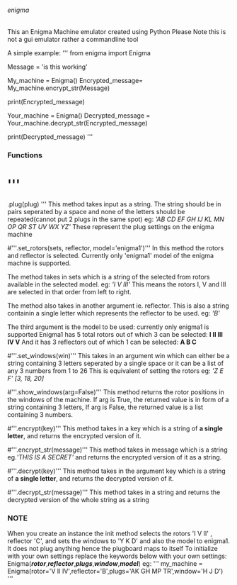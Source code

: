 ###### enigma
This an Enigma Machine emulator created using Python
Please Note this is not a gui emulator rather a commandline tool

A simple example:
'''
from enigma import Enigma

Message = 'is this working'

My_machine = Enigma()
Encrypted_message= My_machine.encrypt_str(Message)

print(Encrypted_message)

Your_machine = Enigma()
Decrypted_message = Your_machine.decrypt_str(Encrypted_message)

print(Decrypted_message)
'''
### Functions

# '''
.plug(plug)
'''
This method takes input as a string.
The string should be in pairs seperated by a space and none of the letters should be repeated(cannot put 2 plugs in the same spot)
eg:
*'AB CD EF GH IJ KL MN OP QR ST UV WX YZ'*
These represent the plug settings on the enigma machine

#'''.set_rotors(sets, reflector, model='enigma1')'''
In this method the rotors and reflector is selected.
Currently only 'enigma1' model of the enigma machne is supported.

The method takes in sets which is a string of the selected from rotors available in the selected model.
eg:
*'I V III'*
This means the rotors I, V and III are selected in that order from left to right.

The method also takes in another argument ie. reflector. This is also a string containin a single letter which represents the reflector to be used.
eg:
*'B'*

The third argument is the model to be used: currently only enigma1 is supported
Enigma1 has 5 total rotors out of which 3 can be selected: **I II III IV V**
And it has 3 reflectors out of which 1 can be selected: **A B C**

#'''.set_windows(win)'''
This takes in an argument win which can either be a string containing 3 letters seperated by a single space or it can be a list of any 3 numbers from 1 to 26
This is equivalent of setting the rotors
eg:
*'Z E F'*
*[3, 18, 20]*

#'''.show_windows(arg=False)'''
This method returns the rotor positions in the windows of the machine.
If arg is True, the returned value is in form of a string containing 3 letters,
If arg is False, the returned value is a list containing 3 numbers.

#'''.encrypt(key)'''
This method takes in a key which is a string of **a single letter**, and returns the encrypted version of it.

#'''.encrypt_str(message)'''
This method takes in message which is a string eg.*'THIS IS A SECRET'* and returns the encrypted version of it as a string.

#'''.decrypt(key)'''
This method takes in the argument key which is a string of **a single letter**, and returns the decrypted version of it.

#'''.decrypt_str(message)'''
This method takes in a string and returns the decrypted version of the whole string as a string

### **NOTE**
When you create an instance the init method selects the rotors 'I V II' , reflector 'C', and sets the windows to  'Y K D' and also the model to enigma1. It does not plug anything hence the plugboard maps to itself
To initialize with your own settings replace the keywords below with your own settings:
Enigma(***rotor***,***reflector***,***plugs***,***window***,***model***)
eg:
'''
my_machine = Enigma(rotor='V II IV',reflector='B',plugs='AK GH MP TR',window='H J D')
'''
